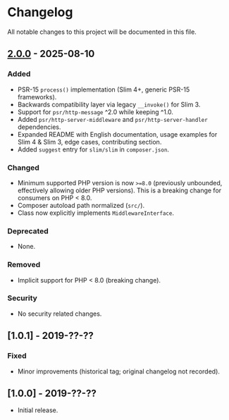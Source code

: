 # Changelog

All notable changes to this project will be documented in this file.

## [2.0.0] - 2025-08-10
### Added
- PSR-15 `process()` implementation (Slim 4+, generic PSR-15 frameworks).
- Backwards compatibility layer via legacy `__invoke()` for Slim 3.
- Support for `psr/http-message` ^2.0 while keeping ^1.0.
- Added `psr/http-server-middleware` and `psr/http-server-handler` dependencies.
- Expanded README with English documentation, usage examples for Slim 4 & Slim 3, edge cases, contributing section.
- Added `suggest` entry for `slim/slim` in `composer.json`.

### Changed
- Minimum supported PHP version is now `>=8.0` (previously unbounded, effectively allowing older PHP versions). This is a breaking change for consumers on PHP < 8.0.
- Composer autoload path normalized (`src/`).
- Class now explicitly implements `MiddlewareInterface`.

### Deprecated
- None.

### Removed
- Implicit support for PHP < 8.0 (breaking change).

### Security
- No security related changes.

## [1.0.1] - 2019-??-??
### Fixed
- Minor improvements (historical tag; original changelog not recorded).

## [1.0.0] - 2019-??-??
- Initial release.

[2.0.0]: https://github.com/luisinder/remote-port-middleware/releases/tag/2.0.0
